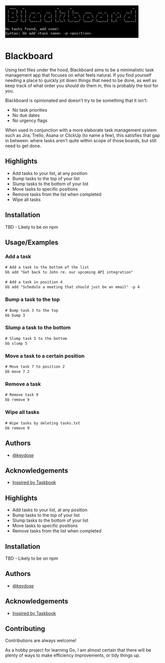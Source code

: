 ![Blackboard Header Image](assets/github_banner.png)

# Blackboard

Using text files under the hood, Blackboard aims to be a minimalistic task management app that focuses on what feels natural.
If you find yourself needing a place to quickly jot down things that need to be done, as well as keep track of what order you should do them in, this is probably the tool for you.

Blackboard is opinionated and doesn't try to be something that it isn't:
- No task priorities
- No due dates
- No urgency flags

When used in conjunction with a more elaborate task management system such as Jira, Trello, Asana or ClickUp (to name a few), this satisfies that gap in between: where tasks aren't quite within scope of those boards, but still need to get done.

## Highlights

- Add tasks to your list, at any position
- Bump tasks to the top of your list
- Slump tasks to the bottom of your list
- Move tasks to specific positions
- Remove tasks from the list when completed
- Wipe all tasks

## Installation

TBD - Likely to be on npm

## Usage/Examples

### Add a task

```
# Add a task to the bottom of the list
bb add "Get back to John re. our upcoming API integration"

# Add a task in position 4
bb add "Schedule a meeting that should just be an email" -p 4
```

### Bump a task to the top

```
# Bump task 3 to the top
bb bump 3
```

### Slump a task to the bottom

```
# Slump task 5 to the bottom
bb slump 5
```

### Move a task to a certain position

```
# Move task 7 to position 2
bb move 7 2
```

### Remove a task

```
# Remove task 9
bb remove 9
```

### Wipe all tasks

```
# Wipe tasks by deleting tasks.txt
bb remove 9
```

## Authors

- [@keydose](https://www.github.com/keydose)

## Acknowledgements

- [Inspired by Taskbook](https://github.com/klaussinani/taskbook)

## Highlights

- Add tasks to your list, at any position
- Bump tasks to the top of your list
- Slump tasks to the bottom of your list
- Move tasks to specific positions
- Remove tasks from the list when completed

## Installation

TBD - Likely to be on npm
  
## Authors

- [@keydose](https://www.github.com/keydose)


## Acknowledgements

 - [Inspired by Taskbook](https://github.com/klaussinani/taskbook)

## Contributing

Contributions are always welcome!

As a hobby project for learning Go, I am almost certain that there will be plenty of ways to make efficiency improvements, or tidy things up. 

